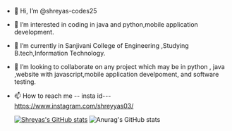 - 👋 Hi, I’m @shreyas-codes25 
- 👀 I’m interested in coding in java and python,mobile application development.
- 🌱 I’m currently in Sanjivani College of Engineering ,Studying B.tech,Information Technology.
- 💞️ I’m looking to collaborate on any project which may be in python , java ,website with javascript,mobile application develpoment, and software testing.
- 📫 How to reach me -- insta id---https://www.instagram.com/shreyyas03/ 


 
 
    [![Shreyas's GitHub stats](https://github-readme-stats.vercel.app/api?username=shreyas-codes25)](https://github.com/anuraghazra/github-readme-stats)
![Anurag's GitHub stats](https://github-readme-stats.vercel.app/api?username=anuraghazra&show=reviews&theme=onedark,discussions_started,discussions_answered,prs_merged,prs_merged_percentage)
